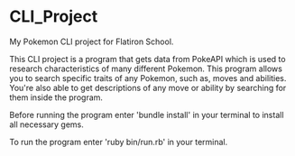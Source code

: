 # CLI_Project
My Pokemon CLI project for Flatiron School.

This CLI project is a program that gets data from PokeAPI which is used 
to research characteristics of many different Pokemon. This program allows 
you to search specific traits of any Pokemon, such as, moves and abilities. 
You're also able to get descriptions of any move or ability by searching for 
them inside the program.

Before running the program enter 'bundle install' in your terminal to install all necessary gems.

To run the program enter 'ruby bin/run.rb' in your terminal.

